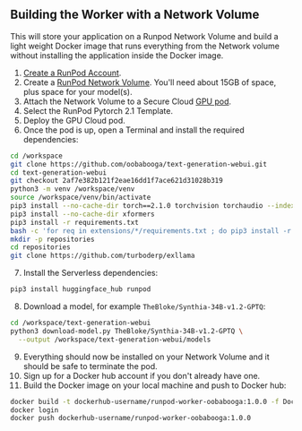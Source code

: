## Building the Worker with a Network Volume

This will store your application on a Runpod Network Volume and
build a light weight Docker image that runs everything
from the Network volume without installing the application
inside the Docker image.

1. [Create a RunPod Account](https://runpod.io?ref=2xxro4sy).
2. Create a [RunPod Network Volume](https://www.runpod.io/console/user/storage). You'll need about 15GB of space, plus space for your model(s).
3. Attach the Network Volume to a Secure Cloud [GPU pod](https://www.runpod.io/console/gpu-secure-cloud).
4. Select the RunPod Pytorch 2.1 Template.
5. Deploy the GPU Cloud pod.
6. Once the pod is up, open a Terminal and install the required
   dependencies:
```bash
cd /workspace
git clone https://github.com/oobabooga/text-generation-webui.git
cd text-generation-webui
git checkout 2af7e382b121f2eae16dd1f7ace621d31028b319
python3 -m venv /workspace/venv
source /workspace/venv/bin/activate
pip3 install --no-cache-dir torch==2.1.0 torchvision torchaudio --index-url https://download.pytorch.org/whl/cu121
pip3 install --no-cache-dir xformers
pip3 install -r requirements.txt
bash -c 'for req in extensions/*/requirements.txt ; do pip3 install -r "$req" ; done'
mkdir -p repositories
cd repositories
git clone https://github.com/turboderp/exllama
```
7. Install the Serverless dependencies:
```bash
pip3 install huggingface_hub runpod
```
8. Download a model, for example `TheBloke/Synthia-34B-v1.2-GPTQ`:
```bash
cd /workspace/text-generation-webui
python3 download-model.py TheBloke/Synthia-34B-v1.2-GPTQ \
  --output /workspace/text-generation-webui/models
```
9. Everything should now be installed on your Network Volume and it
   should be safe to terminate the pod.
10. Sign up for a Docker hub account if you don't already have one.
11. Build the Docker image on your local machine and push to Docker hub:
```bash
docker build -t dockerhub-username/runpod-worker-oobabooga:1.0.0 -f Dockerfile.Network_Volume .
docker login
docker push dockerhub-username/runpod-worker-oobabooga:1.0.0
```
